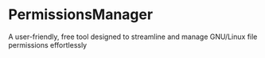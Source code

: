 # PermissionsManager
A user-friendly, free tool designed to streamline and manage GNU/Linux file permissions effortlessly
